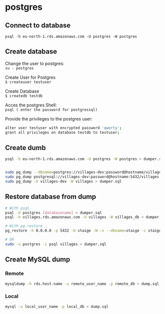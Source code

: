 # postgres

## Connect to database
`psql -h eu-north-1.rds.amazonaws.com -U postgres -W postgres`

## Create database
Change the user to postgres:</br>
`su - postgres`

Create User for Postgres</br>
`$ createuser testuser`

Create Database</br>
`$ createdb testdb`

Acces the postgres Shell:</br>
`psql ( enter the password for postgressql)`

Provide the privileges to the postgres user:</br>
```sh
alter user testuser with encrypted password 'qwerty';
grant all privileges on database testdb to testuser;
```

## Create dumb
```sh
psql -h eu-north-1.rds.amazonaws.com -U postgres -W postgres > dumper.sql


sudo pg_dump --dbname=postgres://villages-dev:password@hostname/villages > dump-village-dev.sql
sudo pg_dump postgresql://villages-dev:password@hostname:5432/villages > dumper.sql
sudo pg_dump -U villages-dev -W villages > dumper.sql
```

## Restore database from dump
```sh
# With psql
psql -U postgres [databasename] < dumper.sql
psql -h villages.rds.amazonaws.com -U villages -W villages_db < dumper.sql

# With pg-restore
pg_restore -h 0.0.0.0 -p 5432 -U staige -W -v --dbname=staige -c staige_api_prod.dump

# OR
sudo -u postgres -i psql villages < dumper.sql
```

## Create MySQL dump
### Remote
```sh
mysqldump -h rds.host.name -u remote_user_name -p remote_db > dump.sql
```
### Local
```sh
mysql -u local_user_name -p local_db < dump.sql
```

